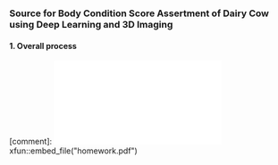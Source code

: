 ### Source for Body Condition Score Assertment of Dairy Cow using Deep Learning and 3D Imaging

#### 1. Overall process
[comment]: ![image info](./media/overall.pdf)
xfun::embed_file("homework.pdf")
